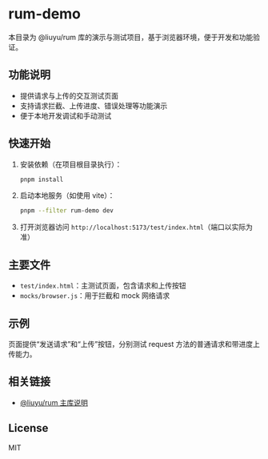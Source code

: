 # rum-demo

本目录为 @liuyu/rum 库的演示与测试项目，基于浏览器环境，便于开发和功能验证。

## 功能说明

- 提供请求与上传的交互测试页面
- 支持请求拦截、上传进度、错误处理等功能演示
- 便于本地开发调试和手动测试

## 快速开始

1. 安装依赖（在项目根目录执行）：
   ```bash
   pnpm install
   ```
2. 启动本地服务（如使用 vite）：
   ```bash
   pnpm --filter rum-demo dev
   ```
3. 打开浏览器访问 `http://localhost:5173/test/index.html`（端口以实际为准）

## 主要文件

- `test/index.html`：主测试页面，包含请求和上传按钮
- `mocks/browser.js`：用于拦截和 mock 网络请求

## 示例

页面提供“发送请求”和“上传”按钮，分别测试 request 方法的普通请求和带进度上传能力。

## 相关链接

- [@liuyu/rum 主库说明](../rum/README.md)

## License

MIT
